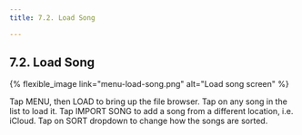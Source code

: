 ```yaml
---
title: 7.2. Load Song

---
```


## 7.2. Load Song

{% flexible_image link="menu-load-song.png" alt="Load song screen" %}

Tap MENU, then LOAD to bring up the file browser. Tap on any song in the list to load it. Tap IMPORT SONG to add a song from a different location, i.e. iCloud. Tap on SORT dropdown to change how the songs are sorted.
